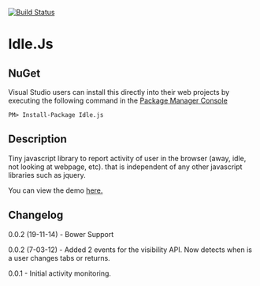 [![Build Status](https://travis-ci.org/shawnmclean/Idle.js.png?branch=master)](https://travis-ci.org/shawnmclean/Idle.js)

# Idle.Js 

## NuGet

Visual Studio users can install this directly into their web projects by executing the following command in the [Package Manager Console](http://docs.nuget.org/docs/start-here/using-the-package-manager-console)

    PM> Install-Package Idle.js

## Description

Tiny javascript library to report activity of user in the browser (away, idle, not looking at webpage, etc). that is independent of any other javascript libraries such as jquery.

You can view the demo [here.](http://shawnmclean.github.com/Idle.js/)


## Changelog

0.0.2 (19-11-14) - Bower Support

0.0.2 (7-03-12) - Added 2 events for the visibility API. Now detects when is a user changes tabs or returns.

0.0.1 - Initial activity monitoring.
